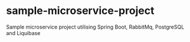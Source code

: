 # sample-microservice-project
Sample microservice project utilising Spring Boot, RabbitMq, PostgreSQL and Liquibase
